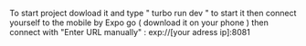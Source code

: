 To start project dowload it and type " turbo run dev " to start it 
then connect yourself to the mobile by Expo go ( download it on your phone )
then connect with "Enter URL manually" : exp://[your adress ip]:8081
